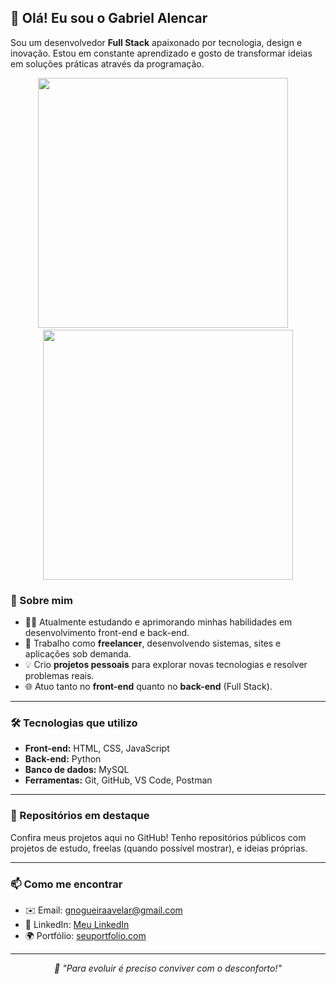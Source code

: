 ## 👋 Olá! Eu sou o Gabriel Alencar

Sou um desenvolvedor **Full Stack** apaixonado por tecnologia, design e inovação. Estou em constante aprendizado e gosto de transformar ideias em soluções práticas através da programação.

<p align="center">
  <img src="https://github-readme-stats.vercel.app/api?username=devGabrielAlencar&show_icons=true&theme=radical&count_private=true" width="400"/>
  &nbsp;&nbsp;&nbsp;
  <img src="https://github-readme-stats.vercel.app/api/top-langs/?username=devGabrielAlencar&layout=compact&theme=radical" width="400"/>
</p>





### 🚀 Sobre mim

- 👨‍💻 Atualmente estudando e aprimorando minhas habilidades em desenvolvimento front-end e back-end.  
- 🔧 Trabalho como **freelancer**, desenvolvendo sistemas, sites e aplicações sob demanda.  
- 💡 Crio **projetos pessoais** para explorar novas tecnologias e resolver problemas reais.  
- 🌐 Atuo tanto no **front-end** quanto no **back-end** (Full Stack).

<hr>

### 🛠️ Tecnologias que utilizo

- **Front-end:** HTML, CSS, JavaScript  
- **Back-end:** Python  
- **Banco de dados:** MySQL  
- **Ferramentas:** Git, GitHub, VS Code, Postman

<hr>

### 📁 Repositórios em destaque

Confira meus projetos aqui no GitHub! Tenho repositórios públicos com projetos de estudo, freelas (quando possível mostrar), e ideias próprias.

---

### 📫 Como me encontrar

- ✉️ Email: gnogueiraavelar@gmail.com  
- 💼 LinkedIn: [Meu LinkedIn](https://www.linkedin.com/in/seuperfil/)  
- 🌍 Portfólio: [seuportfolio.com](https://seuportfolio.com)

---

<p align="center"><i>🧠 "Para evoluir é preciso conviver com o desconforto!"</i></p>
